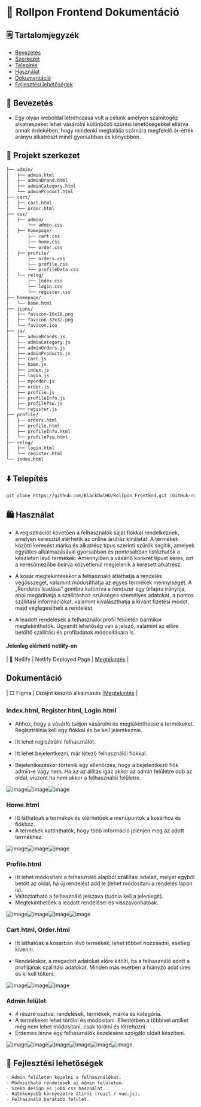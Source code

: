 # 📒 RolIpon Frontend Dokumentáció

## 🗒️ Tartalomjegyzék

- [Bevezetés](#bevezetés)
- [Szerkezet](#projekt-szerkezet)
- [Telepítés](#telepítés)
- [Használat](#használat)
- [Dokumentáció](#dokumentáció)
- [Fejlesztési lehetőségek](#fejlesztési-lehetőségek)

## 🏪 Bevezetés
- Egy olyan weboldal létrehozása volt a célunk amelyen számítógép alkatreszeket lehet vásárolni különböző szűrési lehetőségekkel ellátva annak érdekében, hogy mindenki megtalálja számára megfelelő ár-érték arányu alkatrészt minél gyorsabban és könyebben.

## 📁 Projekt szerkezet

```markdown
├── admin/
│   ├── admin.html
│   ├── adminBrand.html
│   ├── adminCategory.html
│   └── adminProduct.html
├── cart/
│   ├── cart.html
│   └── order.html
├── css/
│   ├── admin/
│       └── admin.css
│   ├── homepage/
│       ├── cart.css
│       ├── home.css
│       └── order.css
│   ├── profile/
│       ├── orders.css
│       ├── profile.css
│       └── profileData.css
│   └── relog/
│       ├── index.css
│       ├── login.css
│       └── register.css
├── homepage/
│   └── home.html
├── icons/
│   ├── favicon-16x16.png
│   ├── favicon-32x32.png
│   └── favicon.ico
├── js/
│   ├── adminBrands.js
│   ├── adminCategory.js
│   ├── adminOrders.js
│   ├── adminProducts.js
│   ├── cart.js
│   ├── home.js
│   ├── index.js
│   ├── login.js
│   ├── myorder.js
│   ├── order.js
│   ├── profile.js
│   ├── profileInfo.js
│   ├── profilePsw.js
│   └── register.js
├── profile/
│   ├── orders.html
│   ├── profile.html
│   ├── profileInfo.html
│   └── profilePsw.html
├── relog/
│   ├── login.html
│   └── register.html
└── index.html
```

## ⬇️ Telepítés
```markdown
git clone https://github.com/BlackOwlHU/RolIpon_FrontEnd.git (GitHub-ról letöltés)
```

## 🛍️ Használat 
- A regisztrációt követően a felhasználók saját fiókkal rendelkeznek, amelyen keresztül elérhetik az online áruház kínálatát. A termékek közötti keresést márka és alkatrész típus szerinti szűrők segítik, amelyek együttes alkalmazásával gyorsabban és pontosabban listázhatók a készleten lévő termékek. Amennyiben a vásárló konkrét típust keres, azt a keresőmezőbe beírva közvetlenül megjelenik a keresett alkatrész.

- A kosár megtekintésekor a felhasználó átláthatja a rendelés végösszegét, valamint módosíthatja az egyes termékek mennyiségét. A „Rendelés leadása” gombra kattintva a rendszer egy űrlapra irányítja, ahol megadhatja a szállításhoz szükséges személyes adatokat, a pontos szállítási információkat, valamint kiválaszthatja a kívánt fizetési módot, majd véglegesítheti a rendelést.

- A leadott rendelések a felhasználói profil felületén bármikor megtekinthetők. Ugyanitt lehetőség van a jelszó, valamint az előre betöltő szállítási és profiladatok módosítására is.
 
#### Jelenleg elérhető netlify-on
| 🚀 Netlify | Netlify Deployed Page | [Megtekintés](https://rolipon.netlify.app/) |

## Dokumentáció
| 🎞️ Figma | Dizájnt készítő alkalmazás |[Megtekintés](https://www.figma.com/design/yAqSQYQFJ5mlWpcfQFCVwd/Webshop-Project?node-id=0-1&m=dev&t=p1kzDR2C5x8H02Be-1) |

### Index.html, Register.html, Login.html

- Ahhoz, hogy a vásárló tudjon vásárolni és megtekinthesse a termékeket. Regisztrálnia kell egy fiókkal és be kell jelentkeznie.

- Itt lehet regisztrálni felhasználót.

- Itt lehet bejelentkezni, már létező felhasználói fiókkal.
- Bejelentkezéskor történik egy ellenőrzés, hogy a bejelentkező fiók admin-e vagy nem.
  Ha az az állítás igaz akkor az admin felületre dob az oldal, viszont ha nem akkor a felhasználói felületre.

![image](https://github.com/user-attachments/assets/3b66ebdd-2d26-43c6-9a20-155a28516900)![image](https://github.com/user-attachments/assets/efc97b96-cef4-4d06-8b08-a5288d8bd7b6)![image](https://github.com/user-attachments/assets/6dabb9d9-43be-4f8a-8e4f-eb5ddcc3b2b3)

### Home.html

- Itt láthatóak a termékek és elérhetőek a menüpontok a kosárhoz és fiókhoz.
- A termékek kattinthatók, hogy több információ jelenjen meg az adott termékhez.

![image](https://github.com/user-attachments/assets/bc7fe731-d09c-4ab9-a8ee-2d0c1478b0d5)![image](https://github.com/user-attachments/assets/4cd60a8c-0f61-4637-861c-76c98e654328)![image](https://github.com/user-attachments/assets/374b07c5-fa16-4822-8989-a5eaa01a2a19)

### Profile.html

- Itt lehet módosítani a felhasználó alapból szállítási adatait, melyet egyből betölt az oldal, ha új rendelést add le (lehet módosítani a rendelés lapon is).
- Változtatható a felhasználó jelszava (tudnia kell a jelenlegit).
- Megtekinthetőek a leadott rendelései és visszavonhatóak.

![image](https://github.com/user-attachments/assets/03a28d16-d43a-426a-99ae-165fde2cd75a)![image](https://github.com/user-attachments/assets/0aae5db8-414e-4d6b-a85f-409ac716f685)![image](https://github.com/user-attachments/assets/380a05ec-5b42-48fc-9622-4c4022e9cc0b)![image](https://github.com/user-attachments/assets/8df15fd5-f472-47f1-8cbb-dd093ffdf86a)

### Cart.html, Order.html

- Itt láthatóak a kosárban lévő termékek, lehet többet hozzáadni, esetleg kivenni.

- Rendeléskor, a megadott adatokat előre kitölti, ha a felhasználó adott a profiljának szállítási adatokat.
  Minden más esetben a hiányzó adat üres és ki kell tölteni.

![image](https://github.com/user-attachments/assets/aa24a8be-f817-471e-8e63-5cf671ffe8b8)![image](https://github.com/user-attachments/assets/8bf259ce-7ea9-4c62-a90a-42a6592c43f5)![image](https://github.com/user-attachments/assets/6abc6826-0911-479e-9f61-d6625af4374c)

### Admin felület

- 4 részre osztva: rendelések, termékek, márka és kategória.
- A termékeket lehet törölni és módosítani. Ellentétben a többivel amiket még nem lehet módosítani, csak törölni és létrehozni.
- Érdemes lenne egy felhasználók kezelésére szolgáló oldalt készíteni.

![image](https://github.com/user-attachments/assets/f84140a6-b550-4647-8a6e-705ec6c7b82f)![image](https://github.com/user-attachments/assets/08c8bc91-8572-48a6-b270-15d215afbf17)![image](https://github.com/user-attachments/assets/b996e2a7-355c-44fa-9c7b-c364a0c51585)![image](https://github.com/user-attachments/assets/0f616d2a-66a5-4039-8831-cc3e4fd99f1b)![image](https://github.com/user-attachments/assets/6bc45607-26f8-4fe6-b0a3-80898c3114d5)![image](https://github.com/user-attachments/assets/143a110d-91e6-48a6-9afd-a914abde5067)

## 📇 Fejlesztési lehetőségek

```markdown
- Admin felületen kezelni a felhasználókat.
- Módosítható rendelések az admin felületen.
- Szebb design és jobb css használat.
- Hatékonyabb környezetre átírni (react / vue.js).
- Felhasználó barátabb felület.
```
